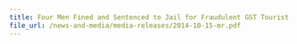 ```yaml
---
title: Four Men Fined and Sentenced to Jail for Fraudulent GST Tourist Refund Claims 
file_url: /news-and-media/media-releases/2014-10-15-mr.pdf
---
```

